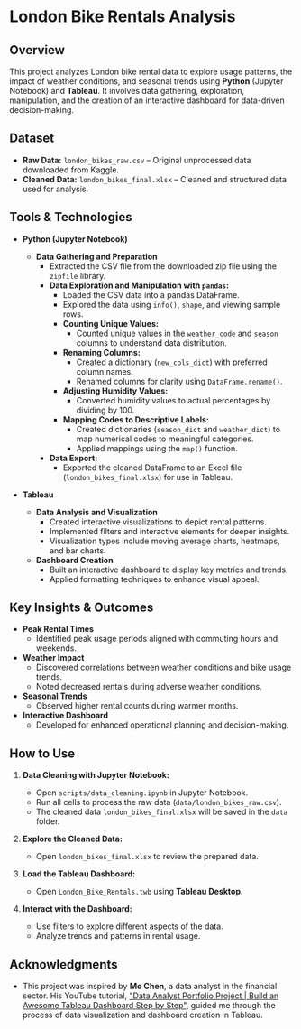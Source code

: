 # London Bike Rentals Analysis

## Overview

This project analyzes London bike rental data to explore usage patterns, the impact of weather conditions, and seasonal trends using **Python** (Jupyter Notebook) and **Tableau**. It involves data gathering, exploration, manipulation, and the creation of an interactive dashboard for data-driven decision-making.

## Dataset

- **Raw Data:** `london_bikes_raw.csv` – Original unprocessed data downloaded from Kaggle.
- **Cleaned Data:** `london_bikes_final.xlsx` – Cleaned and structured data used for analysis.

## Tools & Technologies

- **Python (Jupyter Notebook)**
  - **Data Gathering and Preparation**
      - Extracted the CSV file from the downloaded zip file using the `zipfile` library.
    - **Data Exploration and Manipulation with `pandas`:**
      - Loaded the CSV data into a pandas DataFrame.
      - Explored the data using `info()`, `shape`, and viewing sample rows.
      - **Counting Unique Values:**
        - Counted unique values in the `weather_code` and `season` columns to understand data distribution.
      - **Renaming Columns:**
        - Created a dictionary (`new_cols_dict`) with preferred column names.
        - Renamed columns for clarity using `DataFrame.rename()`.
      - **Adjusting Humidity Values:**
        - Converted humidity values to actual percentages by dividing by 100.
      - **Mapping Codes to Descriptive Labels:**
        - Created dictionaries (`season_dict` and `weather_dict`) to map numerical codes to meaningful categories.
        - Applied mappings using the `map()` function.
    - **Data Export:**
      - Exported the cleaned DataFrame to an Excel file (`london_bikes_final.xlsx`) for use in Tableau.

- **Tableau**
  - **Data Analysis and Visualization**
    - Created interactive visualizations to depict rental patterns.
    - Implemented filters and interactive elements for deeper insights.
    - Visualization types include moving average charts, heatmaps, and bar charts.
  - **Dashboard Creation**
    - Built an interactive dashboard to display key metrics and trends.
    - Applied formatting techniques to enhance visual appeal.

## Key Insights & Outcomes

- **Peak Rental Times**
  - Identified peak usage periods aligned with commuting hours and weekends.
- **Weather Impact**
  - Discovered correlations between weather conditions and bike usage trends.
  - Noted decreased rentals during adverse weather conditions.
- **Seasonal Trends**
  - Observed higher rental counts during warmer months.
- **Interactive Dashboard**
  - Developed for enhanced operational planning and decision-making.

## How to Use

1. **Data Cleaning with Jupyter Notebook:**
   - Open `scripts/data_cleaning.ipynb` in Jupyter Notebook.
   - Run all cells to process the raw data (`data/london_bikes_raw.csv`).
   - The cleaned data `london_bikes_final.xlsx` will be saved in the `data` folder.

2. **Explore the Cleaned Data:**
   - Open `london_bikes_final.xlsx` to review the prepared data.

3. **Load the Tableau Dashboard:**
   - Open `London_Bike_Rentals.twb` using **Tableau Desktop**.

4. **Interact with the Dashboard:**
   - Use filters to explore different aspects of the data.
   - Analyze trends and patterns in rental usage.

## Acknowledgments

- This project was inspired by **Mo Chen**, a data analyst in the financial sector. His YouTube tutorial, ["Data Analyst Portfolio Project | Build an Awesome Tableau Dashboard Step by Step"](https://www.youtube.com/watch?v=nl9eZl1IOKI), guided me through the process of data visualization and dashboard creation in Tableau.






